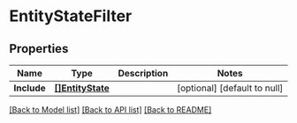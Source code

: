 # EntityStateFilter

## Properties
Name | Type | Description | Notes
------------ | ------------- | ------------- | -------------
**Include** | [**[]EntityState**](EntityState.md) |  | [optional] [default to null]

[[Back to Model list]](../README.md#documentation-for-models) [[Back to API list]](../README.md#documentation-for-api-endpoints) [[Back to README]](../README.md)


